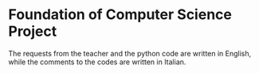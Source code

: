 # Foundation of Computer Science Project
The requests from the teacher and the python code are written in English, while the comments to the codes are written in Italian.
